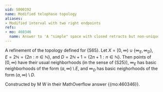 ```yaml
---
uid: S000192
name: Modified telophase topology
aliases:
- Modified interval with two right endpoints
refs:
- mo: 460346
  name: Answer to 'A "simple" space with closed retracts but non-unique sequential limits'
---
```


A refinement of the topology defined for {S65}. Let $X=[0,\infty)\cup\{\infty_E,\infty_D\}$,
$E=2\mathbb N=\{2n:n\in\mathbb N \}$, and $D=2\mathbb N+1=\{2n+1:n\in\mathbb N\}$.
Then points of $[0,\infty)$ have their usual neighborhoods (in
the sense of {S25}), $\infty_E$ has basic neighborhoods of the form
$(a,\infty)\setminus E$, and $\infty_D$ has basic neighorhoods of the form
$(a,\infty)\setminus D$.

Constructed by M W in their MathOverflow answer {{mo:460346}}.
